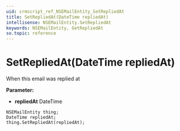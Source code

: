 ```yaml
---
uid: crmscript_ref_NSEMailEntity_SetRepliedAt
title: SetRepliedAt(DateTime repliedAt)
intellisense: NSEMailEntity.SetRepliedAt
keywords: NSEMailEntity, GetRepliedAt
so.topic: reference
---
```


# SetRepliedAt(DateTime repliedAt)

When this email was replied at

**Parameter:** 
* **repliedAt** DateTime

```crmscript
NSEMailEntity thing;
DateTime repliedAt;
thing.SetRepliedAt(repliedAt);
```

